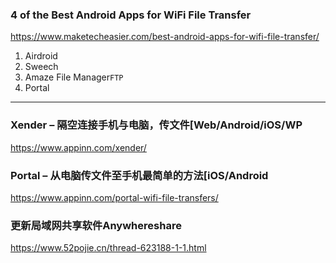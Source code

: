 ### 4 of the Best Android Apps for WiFi File Transfer
https://www.maketecheasier.com/best-android-apps-for-wifi-file-transfer/
1. Airdroid
2. Sweech
3. Amaze File Manager`FTP`
4. Portal
---
### Xender – 隔空连接手机与电脑，传文件[Web/Android/iOS/WP
https://www.appinn.com/xender/
### Portal – 从电脑传文件至手机最简单的方法[iOS/Android
https://www.appinn.com/portal-wifi-file-transfers/
### 更新局域网共享软件Anywhereshare
https://www.52pojie.cn/thread-623188-1-1.html